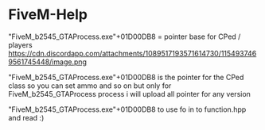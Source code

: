 # FiveM-Help
"FiveM_b2545_GTAProcess.exe"+01D00DB8 = pointer base for CPed / players https://cdn.discordapp.com/attachments/1089517193571614730/1154937469561745448/image.png

"FiveM_b2545_GTAProcess.exe"+01D00DB8 is the pointer for the CPed class so you can set ammo and so on but only for FiveM_b2545_GTAProcess process i will upload all pointer for any version

"FiveM_b2545_GTAProcess.exe"+01D00DB8 to use fo in to function.hpp and read :)
